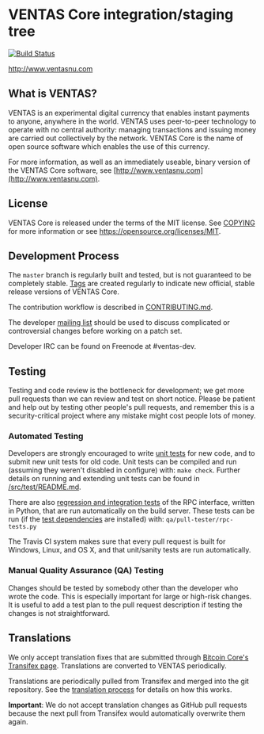 VENTAS Core integration/staging tree
=====================================

[![Build Status](https://travis-ci.org/ventas-project/ventas.svg?branch=master)](https://travis-ci.org/ventas-project/ventas)

http://www.ventasnu.com

What is VENTAS?
----------------

VENTAS is an experimental digital currency that enables instant payments to
anyone, anywhere in the world. VENTAS uses peer-to-peer technology to operate
with no central authority: managing transactions and issuing money are carried
out collectively by the network. VENTAS Core is the name of open source
software which enables the use of this currency.

For more information, as well as an immediately useable, binary version of
the VENTAS Core software, see [http://www.ventasnu.com](http://www.ventasnu.com).

License
-------

VENTAS Core is released under the terms of the MIT license. See [COPYING](COPYING) for more
information or see https://opensource.org/licenses/MIT.

Development Process
-------------------

The `master` branch is regularly built and tested, but is not guaranteed to be
completely stable. [Tags](https://github.com/ventas-project/ventas/tags) are created
regularly to indicate new official, stable release versions of VENTAS Core.

The contribution workflow is described in [CONTRIBUTING.md](CONTRIBUTING.md).

The developer [mailing list](https://groups.google.com/forum/#!forum/ventas-dev)
should be used to discuss complicated or controversial changes before working
on a patch set.

Developer IRC can be found on Freenode at #ventas-dev.

Testing
-------

Testing and code review is the bottleneck for development; we get more pull
requests than we can review and test on short notice. Please be patient and help out by testing
other people's pull requests, and remember this is a security-critical project where any mistake might cost people
lots of money.

### Automated Testing

Developers are strongly encouraged to write [unit tests](src/test/README.md) for new code, and to
submit new unit tests for old code. Unit tests can be compiled and run
(assuming they weren't disabled in configure) with: `make check`. Further details on running
and extending unit tests can be found in [/src/test/README.md](/src/test/README.md).

There are also [regression and integration tests](/qa) of the RPC interface, written
in Python, that are run automatically on the build server.
These tests can be run (if the [test dependencies](/qa) are installed) with: `qa/pull-tester/rpc-tests.py`

The Travis CI system makes sure that every pull request is built for Windows, Linux, and OS X, and that unit/sanity tests are run automatically.

### Manual Quality Assurance (QA) Testing

Changes should be tested by somebody other than the developer who wrote the
code. This is especially important for large or high-risk changes. It is useful
to add a test plan to the pull request description if testing the changes is
not straightforward.

Translations
------------

We only accept translation fixes that are submitted through [Bitcoin Core's Transifex page](https://www.transifex.com/projects/p/bitcoin/).
Translations are converted to VENTAS periodically.

Translations are periodically pulled from Transifex and merged into the git repository. See the
[translation process](doc/translation_process.md) for details on how this works.

**Important**: We do not accept translation changes as GitHub pull requests because the next
pull from Transifex would automatically overwrite them again.
